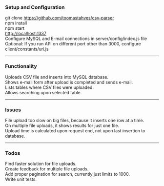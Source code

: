 ### Setup and Configuration
git clone https://github.com/toomastahves/csv-parser  
npm install  
npm start  
[http://localhost:1337](http://localhost:1337)  
Configure MySQL and E-mail connections in server/config/index.js file  
Optional: If you run API on different port other than 3000, configure client/constants/uri.js  

---
### Functionality
Uploads CSV file and inserts into MySQL database.  
Shows e-mail form after upload is completed and sends e-mail.  
Lists tables where CSV files were uploaded.  
Allows searching upon selected table.  

---
### Issues
File upload too slow on big files, because it inserts one row at a time.  
On multiple file uploads, it shows results for just one file.  
Upload time is calculated upon request end, not upon last insertion to database.  

---
### Todos
Find faster solution for file uploads.  
Create feedback for multiple file uploads.  
Add proper pagination for search, currently just limits to 1000.  
Write unit tests.  
